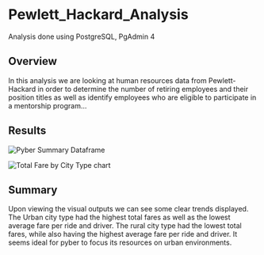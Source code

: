 # Pewlett_Hackard_Analysis
Analysis done using PostgreSQL, PgAdmin 4
## Overview
In this analysis we are looking at human resources data from Pewlett-Hackard in order to determine the number of retiring employees and their position titles as well as identify employees who are eligible to participate in a mentorship program...
## Results

![Pyber Summary Dataframe](https://user-images.githubusercontent.com/67844710/187827591-b30d4f91-e718-4038-841a-66bdfae1afcf.png)


![Total Fare by City Type chart](https://user-images.githubusercontent.com/67844710/187827596-494a7c79-77a7-4986-a525-aaf65bd03b7a.png)

## Summary

Upon viewing the visual outputs we can see some clear trends displayed. The Urban city type had the highest total fares as well as the lowest average fare per ride and driver. The rural city type had the lowest total fares, while also having the highest average fare per ride and driver. It seems ideal for pyber to focus its resources on urban environments.

